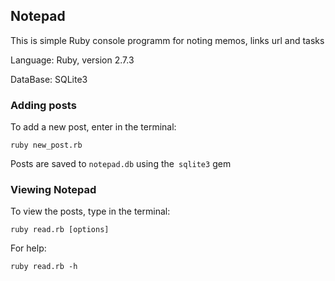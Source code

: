 ## Notepad
This is simple Ruby console programm for noting memos, links url and tasks

Language: Ruby, version 2.7.3

DataBase: SQLite3

### Adding posts

To add a new post, enter in the terminal:

```
ruby new_post.rb
```

Posts are saved to `notepad.db` using the` sqlite3` gem

### Viewing Notepad

To view the posts, type in the terminal:

```
ruby read.rb [options]
```

For help:

```
ruby read.rb -h

